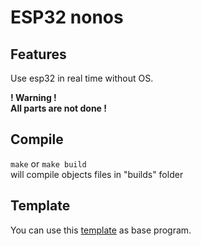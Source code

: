 # **ESP32 nonos**

## Features

Use esp32 in real time without OS.

**! Warning !**  
**All parts are not done !**

## Compile

`make` or `make build`  
will compile objects files in "builds" folder


## Template

You can use this [template](https://github.com/Niglou/esp32-nonos-template) as base program.
